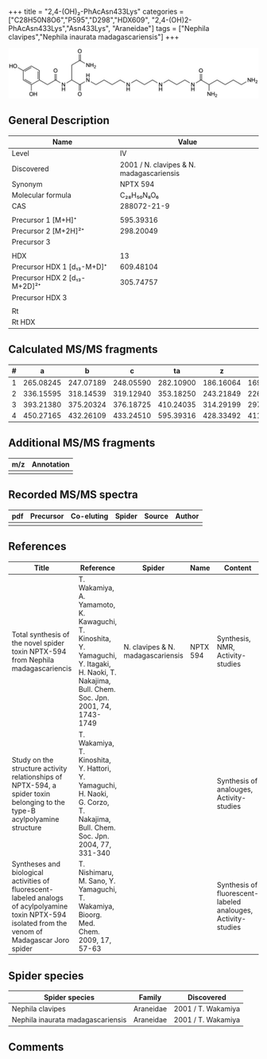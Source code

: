 +++
title = "2,4-(OH)₂-PhAcAsn433Lys"
categories = ["C28H50N8O6","P595","D298","HDX609",
"2,4-(OH)2-PhAcAsn433Lys","Asn433Lys",
"Araneidae"]
tags = ["Nephila clavipes","Nephila inaurata madagascariensis"]
+++

![](/img/2-4-OH2-PhAcAsn433Lys.png)

## General Description

| Name                         | Value                                    |
|------------------------------|------------------------------------------|
| Level                        | IV                                       |
| Discovered                   | 2001 / N. clavipes & N. madagascariensis |
| Synonym                      | NPTX 594                                 |
| Molecular formula            | C₂₈H₅₀N₈O₆                               |
| CAS                          | 288072-21-9                              |
|                              |                                          |
| Precursor 1 [M+H]⁺           | 595.39316                                |
| Precursor 2 [M+2H]²⁺         | 298.20049                                |
| Precursor 3                  |                                          |
|                              |                                          |
| HDX                          | 13                                       |
| Precursor HDX 1 [d₁₃-M+D]⁺   | 609.48104                                |
| Precursor HDX 2 [d₁₃-M+2D]²⁺ | 305.74757                                |
| Precursor HDX 3              |                                          |
|                              |                                          |
| Rt                           |                                          |
| Rt HDX                       |                                          |

## Calculated MS/MS fragments

| # | a         | b         | c         | ta        | z         | y         | tz        |
|---|-----------|-----------|-----------|-----------|-----------|-----------|-----------|
| 1 | 265.08245 | 247.07189 | 248.05590 | 282.10900 | 186.16064 | 169.13409 | 203.18719 |
| 2 | 336.15595 | 318.14539 | 319.12940 | 353.18250 | 243.21849 | 226.19194 | 260.24504 |
| 3 | 393.21380 | 375.20324 | 376.18725 | 410.24035 | 314.29199 | 297.26544 | 331.31854 |
| 4 | 450.27165 | 432.26109 | 433.24510 | 595.39316 | 428.33492 | 411.30837 | 445.36147 |

## Additional MS/MS fragments

| m/z       | Annotation |
|-----------|------------|
|           |            |

## Recorded MS/MS spectra

| pdf | Precursor | Co-eluting | Spider | Source | Author |
|-----|-----------|------------|--------|--------|--------|
|     |           |            |        |        |        |

## References

| Title                                                                                                                                                | Reference                                                                                                                                        | Spider                            | Name     | Content                                                      | Link                                                                        |
|------------------------------------------------------------------------------------------------------------------------------------------------------|--------------------------------------------------------------------------------------------------------------------------------------------------|-----------------------------------|----------|--------------------------------------------------------------|-----------------------------------------------------------------------------|
| Total synthesis of the novel spider toxin NPTX-594 from Nephila madagascariencis                                                                     | T. Wakamiya, A. Yamamoto, K. Kawaguchi, T. Kinoshita, Y. Yamaguchi, Y. Itagaki, H. Naoki, T. Nakajima, Bull. Chem. Soc. Jpn. 2001, 74, 1743-1749 | N. clavipes & N. madagascariensis | NPTX 594 | Synthesis, NMR, Activity-studies                             | [Link](https://www.journal.csj.jp/doi/10.1246/bcsj.74.1743)                 |
| Study on the structure activity relationships of NPTX-594, a spider toxin belonging to the type-B acylpolyamine structure                            | T. Wakamiya, T. Kinoshita, Y. Hattori, Y. Yamaguchi, H. Naoki, G. Corzo, T. Nakajima, Bull. Chem. Soc. Jpn. 2004, 77, 331-340                    |                                   |          | Synthesis of analouges, Activity-studies                     | [Link](https://www.journal.csj.jp/doi/10.1246/bcsj.77.331)                  |
| Syntheses and biological activities of fluorescent-labeled analogs of acylpolyamine toxin NPTX-594 isolated from the venom of Madagascar Joro spider | T. Nishimaru, M. Sano, Y. Yamaguchi, T. Wakamiya, Bioorg. Med. Chem. 2009, 17, 57-63                                                             |                                   |          | Synthesis of fluorescent-labeled analouges, Activity-studies | [Link](https://www.sciencedirect.com/science/article/pii/S0968089608010882) | 

## Spider species

| Spider species                    | Family    | Discovered         |
|-----------------------------------|-----------|--------------------|
| Nephila clavipes                  | Araneidae | 2001 / T. Wakamiya |
| Nephila inaurata madagascariensis | Araneidae | 2001 / T. Wakamiya |

## Comments